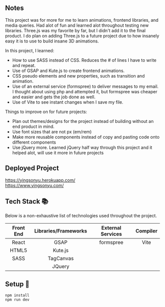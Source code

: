 ## Notes

This project was for more for me to learn animations, frontend libraries, and media queries. Had alot of fun and learned alot throughout testing new libraries. Three.js was my favorite by far, but I didn't add it to the final product. I do plan on adding Three.js to a future project due to how insanely easy it is to use to build insane 3D animations. </br>

In this project, I learned: </br>

- How to use SASS instead of CSS. Reduces the # of lines I have to write and repeat.
- Use of GSAP and Kute.js to create frontend animations.
- CSS pseudo elements and new properties, such as transition and animation.
- Use of an external service (formspree) to deliver messages to my email. I thought about using php and attempted it, but formspree was cheaper and easier and gets the job done as well.
- Use of Vite to see instant changes when I save my file.

Things to improve on for future projects: <br/>

- Plan out themes/designs for the project instead of building without an end product in mind. <br/>
- Use font sizes that are not px (em/rem) <br/>
- Make more reusable components instead of copy and pasting code onto different components
- Use jQuery more. Learned jQuery half way through this project and it helped alot, will use it more in future projects

## Deployed Project

https://yingsonyu.herokuapp.com/</br>
https://www.yingsonyu.com/

## Tech Stack :books:

Below is a non-exhaustive list of technologies used throughout the project.

| Front End | Libraries/Frameworks | External Services | Compiler |
| :-------: | :------------------: | :---------------: | :------: |
|   React   |         GSAP         |     formspree     |   Vite   |
|   HTML5   |       Kute.js        |                   |          |
|   SASS    |      TagCanvas       |                   |          |
|           |        JQuery        |                   |          |

## Setup :rocket:

```
npm install
npm run dev
```
